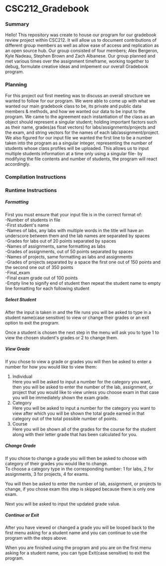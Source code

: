 # CSC212_Gradebook
### Summary
Hello! This repository was create to house our program for our gradebook review project within CSC212. It will allow us to document contributions of different group members as well as allow ease of access and replication as an open source hub. Our group consisted of four members; Alex Bergeron, Kyle Nadeau, Stephen Brown and Zach Albanese. Our group planned and met various times over the assignment timeframe, working together to debug, formulate creative ideas and imlpement our overall Gradebook program.

### Planning
For this project out first meeting was to discuss an overall structure we wanted to follow for our program.
We were able to come up with what we wanted our main gradebook class to be, its private and public data members & methods, and how we wanted our data to be input to the program. We came to the agreement each instantiation of the class as an object should represent a singular student; holding important factors such as their name, grades(as float vectors) for labs/assignments/projects and the exam, and string vectors for the names of each lab/assignment/project. We also figured for our input file we wanted the first line to be a number taken into the program as a singular integer, representing the number of students whose class profiles will be uploaded. This allows us to input multiple students information at a time only using a singular file- by modifying the file contents and number of students, the program will react accordingly. 

### Compilation Instructions

### Runtime Instructions
##### Formatting
First you must ensure that your input file is in the correct format of:<br />
  -Number of students in file<br />
  -First student's name<br />
  -Names of labs, any labs with multiple words in the title will have an underscore between them and the lab names are separated by spaces<br />
  -Grades for labs out of 20 points separated by spaces<br />
  -Names of assignments, same formatting as labs<br />
  -Grades of assignments, out of 50 points separated by spaces<br />
  -Names of projects, same formatting as labs and assignments<br />
  -Grades of projects separated by a space the first one out of 150 points and the second one out of 350 points<br />
  -Final_exam<br />
  -Final exam grade out of 100 points<br />
  -Empty line to signify end of student then repeat the student name to empty line formatting for each following student<br />

##### Select Student
After the input is taken in and the file runs you will be asked to type in a student name(case sensitive) to view or change their grades or an exit option to exit the program.

Once a student is chosen the next step in the menu will ask you to type 1 to view the chosen student's grades or 2 to change them.

##### View Grade
If you chose to view a grade or grades you will then be asked to enter a number for how you would like to view them:
  1. Individual<br />
      Here you will be asked to input a number for the category you want, then you will be asked to enter the number of the lab, assignment, or project that you would like to view unless you choose exam in that case you will be immediately shown the exam grade.<br />
  2. Category<br />
      Here you will be asked to input a number for the category you want to view after which you will be shown the total grade earned in that category out of the total possible number of points.<br />
  3. Course<br />
      Here you will be shown all of the grades for the course for the student along with their letter grade that has been calculated for you.<br />


##### Change Grade
If you chose to change a grade you will then be asked to choose with category of their grades you would like to change.<br />
To choose a category type in the corresponding number: 1 for labs, 2 for assignments, 3 for projects, 4 for exams.<br />

You will then be asked to enter the number of lab, assignment, or projects to change, if you chose exam this step is skipped because there is only one exam.<br />

Next you will be asked to input the updated grade value.<br />

##### Continue or Exit
After you have viewed or changed a grade you will be looped back to the first menu asking for a student name and you can continue to use the program with the steps above.

When you are finished using the program and you are on the first menu asking for a student name, you can type Exit(case sensitive) to exit the program.<br />
